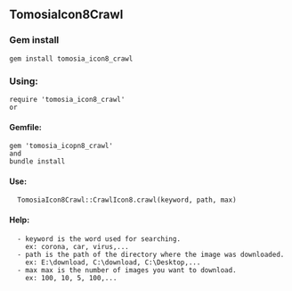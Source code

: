 ## TomosiaIcon8Crawl
### Gem install
    gem install tomosia_icon8_crawl

### Using:
    require 'tomosia_icon8_crawl'
    or 
   #### Gemfile:
    gem 'tomosia_icopn8_crawl'
    and
    bundle install
   #### Use:
      TomosiaIcon8Crawl::CrawlIcon8.crawl(keyword, path, max)
   #### Help:
      - keyword is the word used for searching.
        ex: corona, car, virus,...
      - path is the path of the directory where the image was downloaded.
        ex: E:\download, C:\download, C:\Desktop,...
      - max max is the number of images you want to download.
        ex: 100, 10, 5, 100,...
